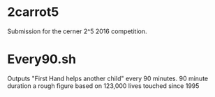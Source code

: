 # 2carrot5

Submission for the cerner 2^5 2016 competition.

# Every90.sh
Outputs "First Hand helps another child" every 90 minutes. 
90 minute duration a rough figure based on 123,000 lives touched since 1995
